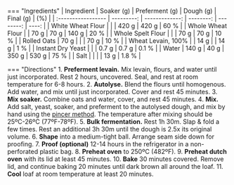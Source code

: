 === "Ingredients"
    | Ingredient         | Soaker (g) | Preferment (g) | Dough (g) | Final (g) |   (%) |
    | :----------------- | ---------: | -------------: | --------: | --------: | ----: |
    | White Wheat Flour  |            |                |     420 g |     420 g |  60 % |
    | Whole Wheat Flour  |            |           70 g |      70 g |     140 g |  20 % |
    | Whole Spelt Flour  |            |                |      70 g |      70 g |  10 % |
    | Rolled Oats        |       70 g |                |           |      70 g |  10 % |
    | Wheat Levain, 100% |            |           14 g |           |      14 g |   1 % |
    | Instant Dry Yeast  |            |                |     0.7 g |     0.7 g | 0.1 % |
    | Water              |      140 g |           40 g |     350 g |     530 g |  75 % |
    | Salt               |            |                |           |      13 g | 1.8 % |

=== "Directions"
    1. **Preferment levain.** Mix levain, flours, and water until just incorporated. Rest 2 hours, uncovered. Seal, and rest at room temperature for 6-8 hours.
    2. **Autolyse.** Blend the flours until homogenous. Add water, and mix until just incorporated. Cover and rest 45 minutes.
    3. **Mix soaker.** Combine oats and water, cover, and rest 45 minutes.
    4. **Mix.** Add salt, yeast, soaker, and preferment to the autolysed dough, and mix by hand using the [pincer method](https://www.youtube.com/watch?v=HoY7CPw0E1s). The temperature after mixing should be 25ºC-26ºC (77ºF-78ºF).
    5. **Bulk fermentation.** Rest 1h 30m. Slap & fold a few times. Rest an additional 3h 30m until the dough is 2.5x its original volume.
    6. **Shape** into a medium-tight ball. Arrange seam side down for proofing.
    7. **Proof (optional)** 12-14 hours in the refrigerator in a non-perforated plastic bag.
    8. **Preheat oven** to 250ºC (482ºF).
    9. **Preheat dutch oven** with its lid at least 45 minutes.
    10. **Bake** 30 minutes covered. Remove lid, and continue baking 20 minutes until dark brown all around the loaf.
    11. **Cool** loaf at room temperature at least 20 minutes.
